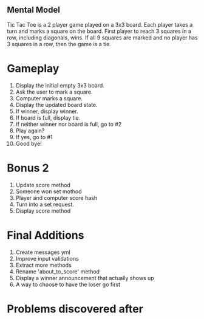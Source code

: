 ## Mental Model

Tic Tac Toe is a 2 player game played on a 3x3 board. Each player takes a turn and
marks a square on the board. First player to reach 3 squares in a row, including diagonals,
wins. If all 9 squares are marked and no player has 3 squares in a row, then the game is a tie.

# Gameplay
1. Display the initial empty 3x3 board.
2. Ask the user to mark a square.
3. Computer marks a square.
4. Display the updated board state.
5. If winner, display winner.
6. If board is full, display tie.
7. If neither winner nor board is full, go to #2
8. Play again?
9. If yes, go to #1
10. Good bye!

# Bonus 2
1. Update score method
2. Someone won set mothod
3. Player and computer score hash
4. Turn into a set request.
5. Display score method

# Final Additions
1. Create messages yml
2. Improve input validations
3. Extract more methods
4. Rename 'about_to_score' method
5. Display a winner announcement that actually shows up
6. A way to choose to have the loser go first

# Problems discovered after
